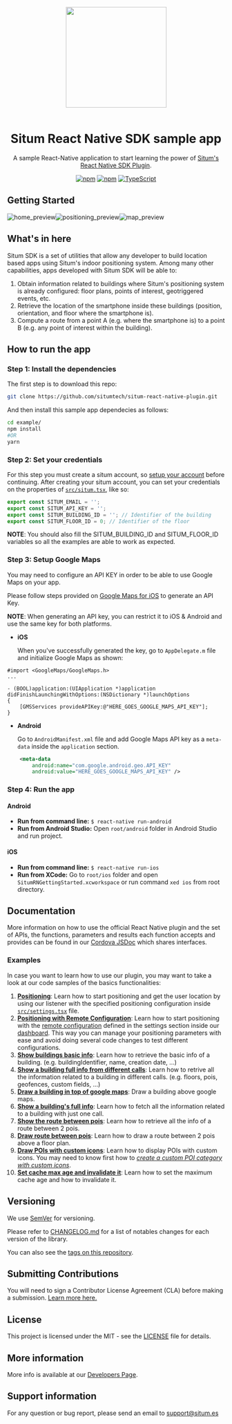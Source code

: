 <p align="center"> <img width="233" src="https://situm.com/wp-content/themes/situm/img/logo-situm.svg" style="margin-bottom:1rem" /> <h1 align="center">Situm React Native SDK sample app</h1> </p>

<div align="center" style="text-align:center">

A sample React-Native application to start learning the power of [Situm's React Native SDK Plugin](../README.md).

</div>

<div align="center" style="text-align:center">

[![npm](https://img.shields.io/npm/dm/react-native-situm-plugin.svg)](https://www.npmjs.com/package/react-native-situm-plugin) [![npm](https://img.shields.io/npm/v/react-native-situm-plugin.svg)](https://www.npmjs.com/package/react-native-situm-plugin) [![TypeScript](https://badges.frapsoft.com/typescript/code/typescript.svg?v=101)](https://github.com/ellerbrock/typescript-badges/)

</div>

## Getting Started

<div align="center" style="display: flex;">
    <img src="./docs/assets/home_preview.png" alt="home_preview">
    <img src="./docs/assets/positioning_preview.png" alt="positioning_preview">
    <img src="./docs/assets/positioning_preview.png" alt="map_preview">
</div>

## What's in here <a name="whatsinhere"/>

Situm SDK is a set of utilities that allow any developer to build location based apps using Situm's indoor positioning system.
Among many other capabilities, apps developed with Situm SDK will be able to:

1. Obtain information related to buildings where Situm's positioning system is already configured:
   floor plans, points of interest, geotriggered events, etc.
2. Retrieve the location of the smartphone inside these buildings (position, orientation, and floor
   where the smartphone is).
3. Compute a route from a point A (e.g. where the smartphone is) to a point B (e.g. any point of
   interest within the building).

## How to run the app <a name="howtorun"/>

### Step 1: Install the dependencies <a name="dependencies"/>

The first step is to download this repo:

```bash
git clone https://github.com/situmtech/situm-react-native-plugin.git
```

And then install this sample app dependecies as follows:
```bash
cd example/
npm install
#OR
yarn
```

### Step 2: Set your credentials <a name="config"/>

For this step you must create a situm account, so [setup your account](../README.md#setup-your-account) before continuing.
After creating your situm account, you can set your credentials on the properties of [`src/situm.tsx`](./src/situm.tsx), like so:

```js
export const SITUM_EMAIL = '';
export const SITUM_API_KEY = '';
export const SITUM_BUILDING_ID = ''; // Identifier of the building
export const SITUM_FLOOR_ID = 0; // Identifier of the floor
```

**NOTE**: You should also fill the SITUM_BUILDING_ID and SITUM_FLOOR_ID variables so all the examples are able to work as expected.

### Step 3: Setup Google Maps <a name="mapsapikey"/>

You may need to configure an API KEY in order to be able to use Google Maps on your app.

Please follow steps provided on [Google Maps for iOS](https://developers.google.com/maps/documentation/ios-sdk/get-api-key?hl=en) to generate an API
Key.

**NOTE**: When generating an API key, you can restrict it to iOS & Android and use the same key for both platforms.

- **iOS**

  When you've successfully generated the key, go to `AppDelegate.m` file and initialize Google Maps as shown:

```objc
#import <GoogleMaps/GoogleMaps.h>
...

- (BOOL)application:(UIApplication *)application didFinishLaunchingWithOptions:(NSDictionary *)launchOptions
{
    [GMSServices provideAPIKey:@"HERE_GOES_GOOGLE_MAPS_API_KEY"];
}
```

- **Android**

  Go to `AndroidManifest.xml` file and add Google Maps API key as a `meta-data` inside the `application` section.

```xml
    <meta-data
        android:name="com.google.android.geo.API_KEY"
        android:value="HERE_GOES_GOOGLE_MAPS_API_KEY" />
```

### Step 4: Run the app <a name="runapplication"></a>

#### Android

- **Run from command line:** `$ react-native run-android`
- **Run from Android Studio:** Open `root/android` folder in Android Studio and run project.

#### iOS

- **Run from command line:** `$ react-native run-ios`
- **Run from XCode:** Go to `root/ios` folder and open `SitumRNGettingStarted.xcworkspace` or run command `xed ios` from root directory.

## Documentation <a name="documentation"/>

More information on how to use the official React Native plugin and the set of APIs, the functions, parameters and results each function accepts and provides can be found in our [Cordova JSDoc](https://developers.situm.com/sdk_documentation/cordova/jsdoc/latest/situm) which shares interfaces.

### Examples

In case you want to learn how to use our plugin, you may want to take a look at our code samples of the basics functionalities:

1. [**Positioning**](https://github.com/situmtech/situm-react-native-plugin/blob/feature/update-SDK-2.83.7/example/src/examples/Positioning.tsx): Learn how to start positioning and get the user location by using our listener with the specified positioning configuration inside [`src/settings.tsx`](./src/settings.tsx) file.
2. [**Positioning with Remote Configuration**](https://github.com/situmtech/situm-react-native-plugin/blob/feature/update-SDK-2.83.7/example/src/examples/RemoteConfig.tsx): Learn how to start positioning with the [remote configuration](https://situm.com/docs/sdk-remote-configuration/) defined in the settings section inside our [dashboard](https://dashboard.situm.com/settings). This way you can manage your positioning parameters with ease and avoid doing several code changes to test different configurations.
3. [**Show buildings basic info**](https://github.com/situmtech/situm-react-native-plugin/blob/feature/update-SDK-2.83.7/example/src/examples/BuildingBasicInfo.tsx): Learn how to retrieve the basic info of a building. (e.g. buildingIdentifier, name, creation date, ...)
4. [**Show a building full info from different calls**](https://github.com/situmtech/situm-react-native-plugin/blob/feature/update-SDK-2.83.7/example/src/examples/InfoFromBuilding.tsx): Learn how to retrive all the information related to a building in different calls. (e.g. floors, pois, geofences, custom fields, ...)
5. [**Draw a building in top of google maps**](https://github.com/situmtech/situm-react-native-plugin/blob/feature/update-SDK-2.83.7/example/src/examples/ShowBuildingOnMap.tsx): Draw a building above google maps.
6. [**Show a building's full info**](https://github.com/situmtech/situm-react-native-plugin/blob/feature/update-SDK-2.83.7/example/src/examples/BuildingFullInfo.tsx): Learn how to fetch all the information related to a building with just one call.
7. [**Show the route between pois**](https://github.com/situmtech/situm-react-native-plugin/blob/feature/update-SDK-2.83.7/example/src/examples/RouteBetweenPOIs.tsx): Learn how to retrieve all the info of a route between 2 pois.
8. [**Draw route between pois**](https://github.com/situmtech/situm-react-native-plugin/blob/feature/update-SDK-2.83.7/example/src/examples/DrawRouteBetweenPOIs.tsx): Learn how to draw a route between 2 pois above a floor plan.
9. [**Draw POIs with custom icons**](https://github.com/situmtech/situm-react-native-plugin/blob/feature/update-SDK-2.83.7/example/src/examples/GetPoisIcons.tsx): Learn how to display POIs with custom icons. You may need to know first how to [_create a custom POI category with custom icons_](https://situm.com/docs/cartography-management/#poi-categories).
10. [**Set cache max age and invalidate it**](https://github.com/situmtech/situm-react-native-plugin/blob/feature/update-SDK-2.83.7/example/src/examples/SetCacheMaxAge.tsx): Learn how to set the maximum cache age and how to invalidate it.

## Versioning

We use [SemVer](http://semver.org/) for versioning.

Please refer to [CHANGELOG.md](../CHANGELOG.md) for a list of notables changes for each version of the library.

You can also see the [tags on this repository](https://github.com/situmtech/situm-react-native-plugin/tags).

## Submitting Contributions <a name="contributions"/>

You will need to sign a Contributor License Agreement (CLA) before making a submission. [Learn more here.](https://situm.com/contributions/)

## License

This project is licensed under the MIT - see the [LICENSE](../LICENSE) file for details.

## More information <a name="more-info"/>

More info is available at our [Developers Page](https://situm.com/docs/01-introduction/).

## Support information <a name="support"/>

For any question or bug report, please send an email to [support@situm.es](mailto:support@situm.es)
